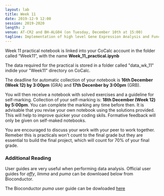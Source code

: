 ```yaml
---
layout: lab
title: Week 11
date: 2019-12-9 12:00
session: 2019-2020
length: 2
venue: AT-CR2 and BH-ALG04 (on Tuesday, December 10th at 15:00)
tagline: Implementation of high level Gene Expression Analysis and Functional/Pathways Analysis
---
```



Week 11 practical notebook is linked into your CoCalc account in the folder called “Week11”, with the name **Week_11_practical.ipynb**

The data required for the practical is stored in a folder called "data_wk_11" indide your "Week11" directory on CoCalc.

The deadline for automatic collection of your notebook is **16th December (Week 12) by 3:00pm** (GRA) and **17th Decenber by 3:00pm** (GRB).

You will then receive a notebook with solved exercises and a guideline for self-marking. Collection of your self-marking is: **18th December (Week 12) by 5:00pm**. You can complete the marking any time before then. It is advisable that you revise your own notebook using the solutions provided. This will help to improve quicker your coding skils. Formative feedback will only be given on self-maked notebooks.  

You are encouraged to discuss your work with your peer to work together. Remeber this is practicals won't count to the final grade but they are essential to build the final project, which will count for 70% of your final grade. 



### Additional Reading

User guides are very useful when performing data analysis. Official user guides for *affy*, *limma* and *puma* can be downloaed below from Bioconductor.


The Bioconductor *puma* user guide can be dowloaded [here](http://opendsi.cc/bioinformatics/assets/puma.pdf)
